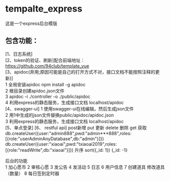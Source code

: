 # tempalte_express
这是一个express后台模版

## 包含功能：

[1、日志系统]<br/>
[2、token的验证、刷新]配合前端地址： https://github.com/94club/template_vue<br/>
[3、apidoc(弃用;原因可能是自己的打开方式不对，接口文档不能按照注释的更新)]<br/>
1 全局安装apidoc npm install -g apidoc <br/>
2 根目录创建apidoc.json文件 <br/>
3 apidoc -i ./controller -o ./public/apidoc<br/>
4 利用express的静态服务，生成接口文档 localhost/apidoc<br/>
[4、swagger-ui]
1 使用swagger-ui在线编辑，然后生成json文件<br/>
2 用1中生成的json文件替换public/apidoc/apidoc.json<br/>
3 利用express的静态服务，生成接口文档 localhost/apidoc<br/>
[5、单点登录]
[6、 restful api]
post新增 put 更新 delete 删除 get 获取
db.createUser({user:"admin888",pwd:"admin***888",roles:[{role:"userAdminAnyDatabase",db:"admin"}]})
db.createUser({user:"xiaoai",pwd:"txiaoai2019",roles:[{role:"readWrite",db:"xiaoai"}]})
升序 sort({_id: 1}) {_id: -1}

后台的功能   
1 加心愿币
2 审核心愿
3 发公告
4 发活动
5 日志
6 用户信息
7 创建道具  修改道具（数量）
8 每日签到定时器


